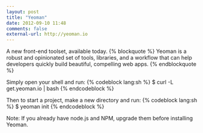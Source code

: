 ```yaml
---
layout: post
title: "Yeoman"
date: 2012-09-10 11:48
comments: false
external-url: http://yeoman.io
---
```

A new front-end toolset, available today.
{% blockquote %}
Yeoman is a robust and opinionated set of tools, libraries, and a workflow that can help developers quickly build beautiful, compelling web apps.
{% endblockquote %}

Simply open your shell and run:
{% codeblock lang:sh %}
$ curl -L get.yeoman.io | bash
{% endcodeblock %}

Then to start a project, make a new directory and run:
{% codeblock lang:sh %}
$ yeoman init
{% endcodeblock %}

Note: If you already have node.js and NPM, upgrade them before installing Yeoman.